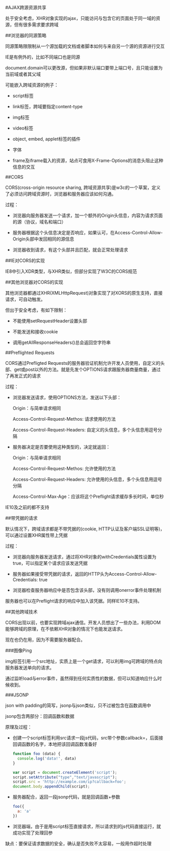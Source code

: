 #AJAX跨源资源共享

处于安全考虑，XHR对象实现的ajax，只能访问与包含它的页面处于同一域的资源，但有很多需求要求跨域

##浏览器的同源策略

同源策略限限制从一个源加载的文档或者脚本如何与来自另一个源的资源进行交互

IE是有例外的，比如不同端口也是同源

document.domain可以更改源，但如果非默认端口要带上端口号，且只能设置为当前域或者其父域

可能嵌入跨域资源的例子：

- script标签

- link标签，跨域要指定content-type

- img标签

- video标签

- object, embed, applet标签的插件

- 字体

- frame及iframe载入的资源，站点可食用X-Frame-Options的消息头阻止这种信息的交互

##CORS

CORS(cross-origin resource sharing, 跨域资源共享)是w3c的一个草案，定义了必须访问跨域资源时，浏览器和服务器应该如何沟通。

过程：

- 浏览器向服务器发送一个请求，加一个额外的Origin头信息，内容为请求页面的源（协议，域名和端口）

- 服务器根据这个头信息决定是否响应，如果认可，在Access-Control-Allow-Origin头部中发回相同的源信息

- 浏览器收到请求，有这个头部并且匹配，就会正常处理请求

##IE对CORS的实现

IE8中引入XDR类型，与XHR类似，但部分实现了W3C的CORS规范

##其他浏览器对CORS的实现

其他浏览器都通过XHR(XMLHttpRequest)对象实现了对XORS的原生支持，直接请求，可自动触发。

但出于安全考虑，有如下限制：

- 不能使用setRequestHeader设置头部

- 不能发送和接收cookie

- 调用getAllResponseHeaders()总会返回空字符串

##Preflighted Requests

CORS通过Prefligted Requests的服务器验证机制允许开发人员使用，自定义的头部、get或post以外的方法。就是先发个OPTIONS请求跟服务器商量商量，通过了再发正式的请求

过程：

- 浏览器发送请求，使用OPTIONS方法，发送以下头部：

  Origin：与简单请求相同

  Access-Control-Request-Methos: 请求使用的方法

  Access-Control-Request-Headers: 自定义的头信息，多个头信息用逗号分隔

- 服务器决定是否要使用这种类型的，决定就返回：

  Origin：与简单请求相同

  Access-Control-Request-Methos: 允许使用的方法

  Access-Control-Request-Headers: 允许使用的头信息，多个头信息用逗号分隔

  Access-Control-Max-Age：应该将这个Preflight请求缓存多长时间，单位秒

IE10及之前的都不支持

##带凭据的请求

默认情况下，跨域请求都是不带凭据的(cookie, HTTP认证及客户端SSL证明等)，可以通过设置XHR属性带上凭据

过程：

- 浏览器向服务器发送请求，通过将XHR对象的withCredentials属性设置为true，可以指定某个请求应该发送凭据

- 服务器如果接受带凭据的请求，返回的HTTP头为Access-Control-Allow-Credentials: true

- 浏览器检查服务器响应中是否包含该头部，没有则调用onerror事件处理机制

服务器也可以在Preflight请求的响应中加入该凭据。同样IE10不支持。

##其他跨域技术

CORS出现以前，也要实现跨域ajax通信。开发人员想出了一些办法，利用DOM能够跨域的原理，在不依赖XHR对象的情况下也能发送请求。

现在也仍在用，因为不需要服务器配合。

###图像Ping

img标签引用一个src地址，实质上是一个get请求，可以利用img可跨域的特点向服务器发送单向的请求。

通过监听load与error事件，虽然得到任何实质性的数据，但可以知道响应什么时候收到。

###JSONP

json with padding的简写，jsonp与json类似，只不过被包含在函数调用中

jsonp包含两部分：回调函数和数据

原理及过程：

- 创建一个script标签利用src请求一段js代码，src带个参数callback=，后面接回调函数的名字，本地把该回调函数准备好

  ```js
  function foo (data) {
    console.log('data!', data)
  }

  var script = document.createElement('script');
  script.setAttribute("type","text/javascript");
  script.src = 'http://example.com/ip?callback=foo';
  document.body.appendChild(script);
  ```

- 服务器配合，返回一段jsonp代码，就是回调函数+参数

  ```js
  foo({
    a: 'a'
  })
  ```

- 浏览器端，由于是用script标签直接请求，所以请求到的js代码直接运行，就成功实现了处理回参

缺点：要保证请求数据的安全，确认是否失败不太容易，一般用作超时处理
